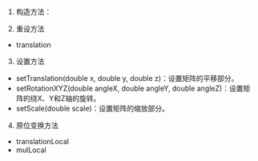 1. 构造方法：

2. 重设方法
- translation

3. 设置方法
- setTranslation(double x, double y, double z)：设置矩阵的平移部分。
- setRotationXYZ(double angleX, double angleY, double angleZ)：设置矩阵的绕X、Y和Z轴的旋转。
- setScale(double scale)：设置矩阵的缩放部分。


4. 原位变换方法
- translationLocal
- mulLocal